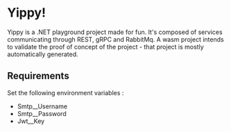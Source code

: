 # Yippy!

Yippy is a .NET playground project made for fun. It's composed of services communicating through REST, gRPC and RabbitMq. A wasm project intends to validate the proof of concept of the project - that project is mostly automatically generated.

## Requirements

Set the following environment variables : 

- Smtp__Username
- Smtp__Password
- Jwt__Key